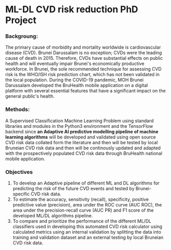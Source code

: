 ﻿# ML-DL CVD risk reduction PhD Project
### Backgroung:
The primary cause of morbidity and mortality worldwide is cardiovascular disease (CVD). Brunei Darussalam is no exception; CVDs were the leading cause of death in 2015. Therefore, CVDs have substantial effects on public health and will eventually impair Brunei's economically productive workforce. In Brunei, the sole recommended technique for assessing CVD risk is the WHO/ISH risk prediction chart, which has not been validated in the local population. During the COVID-19 pandemic, MOH Brunei Darussalam developed the BruHealth mobile application on a digital platform with several essential features that have a significant impact on the general public's health. 

### Methods: 
A Supervised Classification Machine Learning Problem using standard libraries and modules in the Python3 environment and the TensorFlow backend since **an Adaptive AI predictive modelling pipeline of machine learning algorithms** will be developed and validated using open source CVD risk data collated form the literature and then will be tested by local Bruneian CVD risk data and then will be continously updated and adapted with the prospectively populated CVD risk data through BruHealth national mobile application.

### Objectives
1. To develop an Adaptive pipeline of different ML and DL algorithms for predicting the risk of the future CVD events and tested by Brunei-specific CVD risk data.
2. To estimate the accuracy, sensitivity (recall), specificity, positive predictive value (precision), area under the ROC curve (AUC ROC), the area under the precision-recall curve (AUC PR) and F1 score of the developed ML/DL algorithms pipeline.
3. To compare and prioritize the performance of the different ML/DL classifiers used in developing this automated CVD risk calculator using calculated metrics using an internal validation by splitting the data into training and validation dataset and an external testing by local Bruneian CVD risk data.
